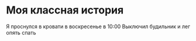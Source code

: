 # Моя классная история

Я проснулся в кровати в воскресенье в 10:00
Выключил будильник и лег опять спать